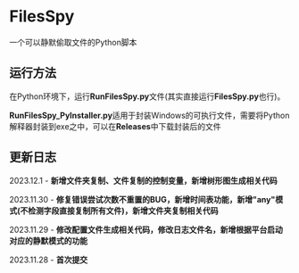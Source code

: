 # FilesSpy
一个可以静默偷取文件的Python脚本

## 运行方法

在Python环境下，运行**RunFilesSpy.py**文件(其实直接运行**FilesSpy.py**也行)。

**RunFilesSpy_PyInstaller.py**适用于封装Windows的可执行文件，需要将Python解释器封装到exe之中，可以在**Releases**中下载封装后的文件

## 更新日志

2023.12.1 - **新增文件夹复制、文件复制的控制变量，新增树形图生成相关代码**

2023.11.30 - **修复错误尝试次数不重置的BUG，新增时间表功能，新增"any"模式(不检测字段直接复制所有文件)，新增文件夹复制相关代码**

2023.11.29 - **修改配置文件生成相关代码，修改日志文件名，新增根据平台启动对应的静默模式的功能**

2023.11.28 - **首次提交**
